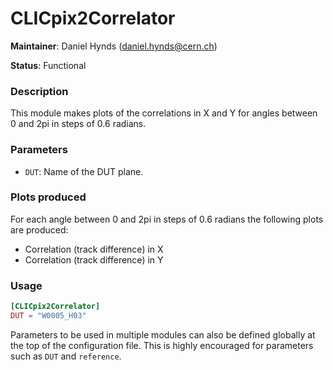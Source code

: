 # CLICpix2Correlator
**Maintainer**: Daniel Hynds (<daniel.hynds@cern.ch>)

**Status**: Functional

### Description
This module makes plots of the correlations in X and Y for angles between 0 and 2pi in steps of 0.6 radians.

### Parameters
* `DUT`: Name of the DUT plane.

### Plots produced
For each angle between 0 and 2pi in steps of 0.6 radians the following plots are produced:

* Correlation (track difference) in X
* Correlation (track difference) in Y

### Usage
```toml
[CLICpix2Correlator]
DUT = "W0005_H03"
```
Parameters to be used in multiple modules can also be defined globally at the top of the configuration file. This is highly encouraged for parameters such as `DUT` and `reference`.
